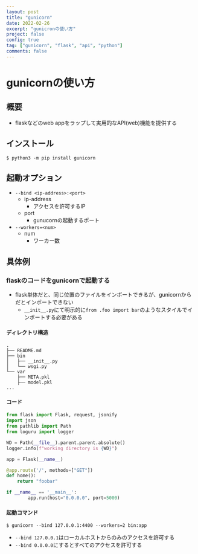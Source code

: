 ```yaml
---
layout: post
title: "gunicorn"
date: 2022-02-26
excerpt: "gunicronの使い方"
project: false
config: true
tag: ["gunicorn", "flask", "api", "python"]
comments: false
---
```


# gunicornの使い方

## 概要
 - flaskなどのweb appをラップして実用的なAPI(web)機能を提供する

## インストール

```console
$ python3 -m pip install gunicorn
```

## 起動オプション
 - `--bind <ip-address>:<port>`
   - ip-address
     - アクセスを許可するIP
   - port
     - gunucornの起動するポート
 - `--workers=<num>`
   - num
     - ワーカー数 

## 具体例

### flaskのコードをgunicornで起動する
 - flask単体だと、同じ位置のファイルをインポートできるが、gunicornからだとインポートできない
   - `__init__.py`にて明示的に`from .foo import bar`のようなスタイルでインポートする必要がある

#### ディレクトリ構造

```console
.
├── README.md
├── bin
│   ├── __init__.py
│   └── wsgi.py
└── var
    ├── META.pkl
    ├── model.pkl
...
```

#### コード

```python
from flask import Flask, request, jsonify
import json
from pathlib import Path
from loguru import logger

WD = Path(__file__).parent.parent.absolute()
logger.info(f"working directory is {WD}")

app = Flask(__name__)

@app.route('/', methods=["GET"])
def home():
    return "foobar"

if __name__ == '__main__':
        app.run(host="0.0.0.0", port=5000)
```

#### 起動コマンド

```console
$ gunicorn --bind 127.0.0.1:4400 --workers=2 bin:app
```
 - `--bind 127.0.0.1`はローカルホストからのみのアクセスを許可する
 - `--bind 0.0.0.0`にするとすべてのアクセスを許可する
